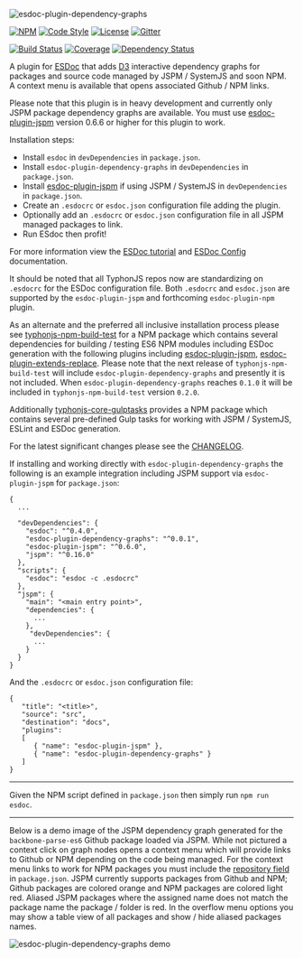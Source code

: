![esdoc-plugin-dependency-graphs](https://i.imgur.com/2aVv3Q2.png)

[![NPM](https://img.shields.io/npm/v/esdoc-plugin-dependency-graphs.svg?label=npm)](https://www.npmjs.com/package/esdoc-plugin-dependency-graphs)
[![Code Style](https://img.shields.io/badge/code%20style-allman-yellowgreen.svg?style=flat)](https://en.wikipedia.org/wiki/Indent_style#Allman_style)
[![License](https://img.shields.io/badge/license-MPLv2-yellowgreen.svg?style=flat)](https://github.com/typhonjs-node-esdoc/esdoc-plugin-dependency-graphs/blob/master/LICENSE)
[![Gitter](https://img.shields.io/gitter/room/typhonjs/TyphonJS.svg)](https://gitter.im/typhonjs/TyphonJS)

[![Build Status](https://travis-ci.org/typhonjs-node-esdoc/esdoc-plugin-dependency-graphs.svg?branch=master)](https://travis-ci.org/typhonjs-node-esdoc/esdoc-plugin-dependency-graphs)
[![Coverage](https://img.shields.io/codecov/c/github/typhonjs-node-esdoc/esdoc-plugin-dependency-graphs.svg)](https://codecov.io/github/typhonjs-node-esdoc/esdoc-plugin-dependency-graphs)
[![Dependency Status](https://www.versioneye.com/user/projects/57301f87a0ca350034be70ec/badge.svg?style=flat)](https://www.versioneye.com/user/projects/57301f87a0ca350034be70ec)

A plugin for [ESDoc](https://esdoc.org) that adds [D3](https://d3js.org/) interactive dependency graphs for packages and source code managed by JSPM / SystemJS and soon NPM. A context menu is available that opens associated Github / NPM links.

Please note that this plugin is in heavy development and currently only JSPM package dependency graphs are available. You must use [esdoc-plugin-jspm](https://www.npmjs.com/package/esdoc-plugin-jspm) version 0.6.6 or higher for this plugin to work. 

Installation steps:
- Install `esdoc` in `devDependencies` in `package.json`.
- Install `esdoc-plugin-dependency-graphs` in `devDependencies` in `package.json`.
- Install [esdoc-plugin-jspm](https://www.npmjs.com/package/esdoc-plugin-jspm) if using JSPM / SystemJS in `devDependencies` in `package.json`.
- Create an `.esdocrc` or `esdoc.json` configuration file adding the plugin.
- Optionally add an `.esdocrc` or `esdoc.json` configuration file in all JSPM managed packages to link.
- Run ESdoc then profit!

For more information view the [ESDoc tutorial](https://esdoc.org/tutorial.html) and [ESDoc Config](https://esdoc.org/config.html) documentation.

It should be noted that all TyphonJS repos now are standardizing on `.esdocrc` for the ESDoc configuration file. Both `.esdocrc` and `esdoc.json` are supported by the `esdoc-plugin-jspm` and forthcoming `esdoc-plugin-npm` plugin. 

As an alternate and the preferred all inclusive installation process please see [typhonjs-npm-build-test](https://www.npmjs.com/package/typhonjs-npm-build-test) for a NPM package which contains several dependencies for building / testing ES6 NPM modules including ESDoc generation with the following plugins including [esdoc-plugin-jspm](https://www.npmjs.com/package/esdoc-plugin-jspm), [esdoc-plugin-extends-replace](https://www.npmjs.com/package/esdoc-plugin-extends-replace). 
Please note that the next release of `typhonjs-npm-build-test` will include `esdoc-plugin-dependency-graphs` and presently it is not included. When `esdoc-plugin-dependency-graphs` reaches `0.1.0` it will be included in `typhonjs-npm-build-test` version `0.2.0`.

Additionally [typhonjs-core-gulptasks](https://www.npmjs.com/package/typhonjs-core-gulptasks) provides a NPM package which contains several pre-defined Gulp tasks for working with JSPM / SystemJS, ESLint and ESDoc generation. 

For the latest significant changes please see the [CHANGELOG](https://github.com/typhonjs-node-esdoc/esdoc-plugin-dependency-graphs/blob/master/CHANGELOG.md).

If installing and working directly with `esdoc-plugin-dependency-graphs` the following is an example integration including JSPM support via `esdoc-plugin-jspm` for `package.json`:
```
{
  ...

  "devDependencies": {
    "esdoc": "^0.4.0",
    "esdoc-plugin-dependency-graphs": "^0.0.1",  
    "esdoc-plugin-jspm": "^0.6.0", 
    "jspm": "^0.16.0"
  },
  "scripts": {
    "esdoc": "esdoc -c .esdocrc"
  },
  "jspm": {
    "main": "<main entry point>",
    "dependencies": {
      ...
    },
     "devDependencies": {
      ...
    }
  }
}
```

And the `.esdocrc` or `esdoc.json` configuration file:

```
{
   "title": "<title>",
   "source": "src",
   "destination": "docs",
   "plugins": 
   [ 
      { "name": "esdoc-plugin-jspm" },  
      { "name": "esdoc-plugin-dependency-graphs" }
   ]
}
```

------

Given the NPM script defined in `package.json` then simply run `npm run esdoc`.

------

Below is a demo image of the JSPM dependency graph generated for the `backbone-parse-es6` Github package loaded via JSPM. While not pictured a context click on graph nodes opens a context menu which will provide links to Github or NPM depending on the code being managed. For the context menu links to work for NPM packages you must include the [repository field](https://docs.npmjs.com/files/package.json#repository) in `package.json`. JSPM currently supports packages from Github and NPM; Github packages are colored orange and NPM packages are colored light red. Aliased JSPM packages where the assigned name does not match the package name the package / folder is red. In the overflow menu options you may show a table view of all packages and show / hide aliased packages names. 

![esdoc-plugin-dependency-graphs demo](https://i.imgur.com/hmPBTVE.png)
